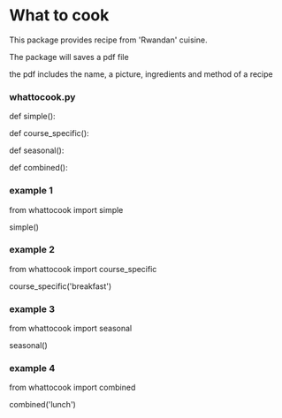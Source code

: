 # What to cook
This package provides recipe from 'Rwandan' cuisine.

The package will saves a pdf file

the pdf includes the name, a picture, ingredients and method of a recipe



### whattocook.py
def simple():

def course_specific():

def seasonal():

def combined():


### example 1
from whattocook import simple

simple()


### example 2
from whattocook import course_specific

course_specific('breakfast')


### example 3
from whattocook import seasonal

seasonal()


### example 4
from whattocook import combined

combined('lunch')